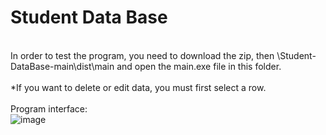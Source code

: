 # Student Data Base
<br>In order to test the program, you need to download the zip, then \Student-DataBase-main\dist\main and open the main.exe file in this folder. <br/>
<br>\*If you want to delete or edit data, you must first select a row.<br/>
<br> Program interface: <br/>
![image](https://user-images.githubusercontent.com/49926404/134514485-a4e4a492-bea0-4fdd-b048-f4abd75542f2.png)


